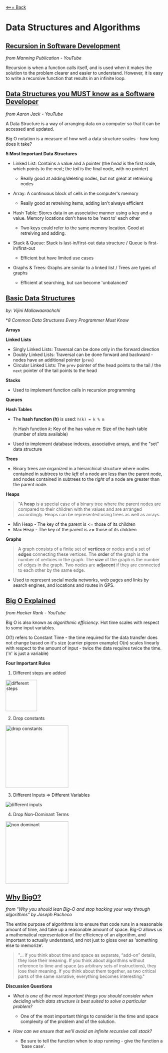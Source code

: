 [<=== Back](README.md)

# Data Structures and Algorithms

## [Recursion in Software Development](https://www.youtube.com/watch?v=vPEJSJMg4jY)
*from Manning Publication - YouTube*

Recursion is when a function calls itself, and is used when it makes the solution to the problem clearer and easier to understand. However, it is easy to write a recursive function that results in an infinite loop.

## [Data Structures you MUST know as a Software Developer](https://www.youtube.com/watch?v=sVxBVvlnJsM)
*from Aaron Jack - YouTube*

A Data Structure is a way of arranging data on a computer so that it can be accessed and updated.

Big O notation is a measure of how well a data structure scales - how long does it take?

**5 Most Important Data Structures**

- Linked List: Contains a value and a pointer (the *head* is the first node, which points to the next; the *tail* is the final node, with no pointer)
  - Really good at adding/deleting nodes, but not great at retreiving nodes

- Array: A continuous block of cells in the computer's memory
  - Really good at retreiving items, adding isn't always efficient

- Hash Table: Stores data in an associative manner using a key and a value. Memory locations don't have to be 'next to' each other
  - Two keys could refer to the same memory location. Good at retreiving and adding.

- Stack & Queue: Stack is last-in/first-out data structure / Queue is first-in/first-out
  - Efficient but have limited use cases

- Graphs & Trees: Graphs are similar to a linked list / Trees are types of graphs
  - Efficient at searching, but can become 'unbalanced'

## [Basic Data Structures](https://towardsdatascience.com/8-common-data-structures-every-programmer-must-know-171acf6a1a42) 
*by: Vijini Mallawaarachchi*

**8 Common Data Structures Every Programmer Must Know*

**Arrays**

**Linked Lists**
- Singly Linked Lists: Traversal can be done only in the forward direction
- Doubly Linked Lists: Traversal can be done forward and backward - nodes have an additional pointer (`prev`)
- Circular Linked Lists: The `prev` pointer of the head points to the tail / the `next` pointer of the tail points to the head

**Stacks**
- Used to implement function calls in recursion programming

**Queues**

**Hash Tables**
- The **hash function (h)** is used:
  `h(k) = k % m`

  *h*: Hash function
  *k*: Key of the has value
  *m*: Size of the hash table (number of slots available)

- Used to implement database indexes, associative arrays, and the "set" data structure

**Trees**
- Binary trees are organized in a hierarchical structure where nodes contained in subtrees to the *left* of a node are less than the parent node, and nodes contained in subtrees to the *right* of a node are greater than the parent node.

**Heaps**
> "A **heap** is a special case of a binary tree where the parent nodes are compared to their children with the values and are arranged accordingly. Heaps can be represented using trees as well as arrays.

- Min Heap - The key of the parent is <= those of its children
- Max Heap - The key of the parent is >= those of its children

**Graphs**
> A graph consists of a finite set of **vertices** or nodes and a set of **edges** connecting these vertices. The **order** of the graph is the number of vertices in the graph. The **size** of the graph is the number of edges in the graph. Two nodes are **adjacent** if they are connected to each other by the same edge.

- Used to represent social media networks, web pages and links by search engines, and locations and routes in GPS.

## [Big O Explained](https://www.youtube.com/watch?v=v4cd1O4zkGw)
*from Hacker Rank - YouTube*

Big O is also known as *algorithmic efficiency*. Hot time scales with respect to some input variables.

O(1) refers to Constant Time - the time required for the data transfer does not change based on it's size (carrier pigeon example)
O(n) scales linearly with respect to the amount of input - twice the data requires twice the time. ('n' is just a variable)

**Four Important Rules**
1. Different steps are added 
  <img src="img/diff_steps.jpg" alt="different steps" height="100"/>

2. Drop constants
  <img src="img/drop_constants.jpg" alt="drop constants" height="200"/>

3. Different Inputs => Different Variables
  <img src="img/diff_inputs.jpg" alt="different inputs" heignt="200"/>

4. Drop Non-Dominant Terms
  <img src="img/non_dom.jpg" alt="non dominant" height="200"/>

## [Why BigO?](https://triplebyte.com/blog/why-you-should-learn-big-o-and-stop-hacking-your-way-through-algorithms)
*from "Why you should lean Big-O and stop hacking your way through algorithms" by Joseph Pacheco*

The entire purpose of algorithms is to ensure that code runs in a reasonable amount of time, and take up a reasonable amount of space. Big-O allows us a mathematical representation of the efficiency of an algorithm, and important to actually understand, and not just to gloss over as 'something else to memorize'. 

> "... if you think about time and space as separate, “add-on” details, they lose their meaning. If you think about algorithms without reference to time and space (as arbitrary sets of instructions), they lose their meaning. If you think about them together, as two critical parts of the same narrative, everything becomes interesting."

**Discussion Questions**

- *What is one of the most important things you should consider when deciding which data structure is best suited to solve a particular problem?*
  - One of the most important things to consider is the time and space complexity of the problem and of the solution.

- *How can we ensure that we'll avoid an infinite recursive call stack?*
  - Be sure to tell the function when to stop running - give the function a 'base case'.